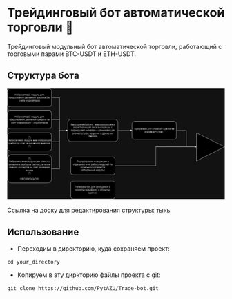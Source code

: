 # Трейдинговый бот автоматической торговли 🤖
Трейдинговый модульный бот автоматической торговли, работающий с торговыми парами BTC-USDT и ETH-USDT. 

## Структура бота
![Структура бота](https://github.com/PytAZU/Trade-bot/blob/161a3f341bccbe4781d50174bc73f783136dd1dc/%D0%A1%D1%82%D1%80%D1%83%D0%BA%D1%82%D1%83%D1%80%D0%B0%20%D0%B1%D0%BE%D1%82%D0%B0.drawio.png "Структура")

Ссылка на доску для редактирования структуры: [тыкь](https://drive.google.com/file/d/1eQYnZuzZe4rEXLY-ld58V9y55A1lFLFH/view?usp=sharing)

## Использование
* Переходим в директорию, куда сохраняем проект:
```
cd your_directory
```
* Копируем в эту диркторию файлы проекта с git:
```
git clone https://github.com/PytAZU/Trade-bot.git
```
